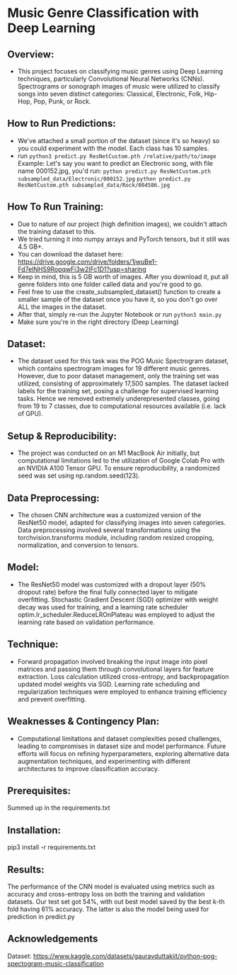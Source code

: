 # Music Genre Classification with Deep Learning

## Overview:
- This project focuses on classifying music genres using Deep Learning techniques, particularly Convolutional Neural Networks (CNNs). Spectrograms or sonograph images of music were utilized to classify songs into seven distinct categories: Classical, Electronic, Folk, Hip-Hop, Pop, Punk, or Rock.

## How to Run Predictions:
- We've attached a small portion of the dataset (since it's so heavy) so you could experiment with the model. Each class has 10 samples.
- run ```python3 predict.py ResNetCustom.pth /relative/path/to/image```
Example:
Let's say you want to predict an Electronic song, with file name 000152.jpg, you'd run:
```python predict.py ResNetCustom.pth subsampled_data/Electronic/000152.jpg```
```python predict.py ResNetCustom.pth subsampled_data/Rock/004586.jpg```


## How To Run Training:
- Due to nature of our project (high definition images), we couldn't attach the training dataset to this.
- We tried turning it into numpy arrays and PyTorch tensors, but it still was 4.5 GB+.
- You can download the dataset here: https://drive.google.com/drive/folders/1jwuBe1-Fd7elNHS9RopqwFi3w2IFc1D1?usp=sharing
- Keep in mind, this is 5 GB worth of images. After you download it, put all genre folders
into one folder called data and you're good to go.
- Feel free to use the create_subsampled_dataset() function to create a smaller sample of the dataset once you have it, so you don't go over ALL the images in the dataset.
- After that, simply re-run the Jupyter Notebook or run ```python3 main.py```
- Make sure you're in the right directory (Deep Learning)

## Dataset:
- The dataset used for this task was the POG Music Spectrogram dataset, which contains spectrogram images for 19 different music genres. However, due to poor dataset management, only the training set was utilized, consisting of approximately 17,500 samples. The dataset lacked labels for the training set, posing a challenge for supervised learning tasks. Hence we removed extremely underepresented classes, going from 19 to 7 classes, due to computational resources available (i.e. lack of GPU).

## Setup & Reproducibility:
- The project was conducted on an M1 MacBook Air initially, but computational limitations led to the utilization of Google Colab Pro with an NVIDIA A100 Tensor GPU. To ensure reproducibility, a randomized seed was set using np.random.seed(123).

## Data Preprocessing:
- The chosen CNN architecture was a customized version of the ResNet50 model, adapted for classifying images into seven categories. Data preprocessing involved several transformations using the torchvision.transforms module, including random resized cropping, normalization, and conversion to tensors.

## Model:
- The ResNet50 model was customized with a dropout layer (50% dropout rate) before the final fully connected layer to mitigate overfitting. Stochastic Gradient Descent (SGD) optimizer with weight decay was used for training, and a learning rate scheduler optim.lr_scheduler.ReduceLROnPlateau was employed to adjust the learning rate based on validation performance.

## Technique:
- Forward propagation involved breaking the input image into pixel matrices and passing them through convolutional layers for feature extraction. Loss calculation utilized cross-entropy, and backpropagation updated model weights via SGD. Learning rate scheduling and regularization techniques were employed to enhance training efficiency and prevent overfitting.

## Weaknesses & Contingency Plan:
- Computational limitations and dataset complexities posed challenges, leading to compromises in dataset size and model performance. Future efforts will focus on refining hyperparameters, exploring alternative data augmentation techniques, and experimenting with different architectures to improve classification accuracy.

## Prerequisites:
Summed up in the requirements.txt

## Installation:
pip3 install -r requirements.txt

## Results:
The performance of the CNN model is evaluated using metrics such as accuracy and cross-entropy loss on both the training and validation datasets. Our test set got 54%, with out best model saved by the best k-th fold having 61% accuracy. The latter is also the model being used for prediction in predict.py

## Acknowledgements
Dataset: https://www.kaggle.com/datasets/gauravduttakiit/python-pog-spectogram-music-classification
